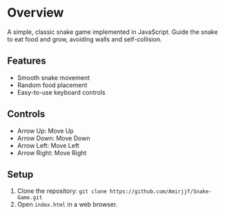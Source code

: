 # Overview
A simple, classic snake game implemented in JavaScript. Guide the snake to eat food and grow, avoiding walls and self-collision.

## Features
- Smooth snake movement
- Random food placement
- Easy-to-use keyboard controls

## Controls
- Arrow Up: Move Up
- Arrow Down: Move Down
- Arrow Left: Move Left
- Arrow Right: Move Right

## Setup
1. Clone the repository: `git clone https://github.com/Amirjjf/Snake-Game.git`
2. Open `index.html` in a web browser.

